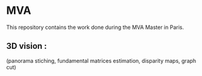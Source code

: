 # MVA
This repository contains the work done during the MVA Master in Paris.


## 3D vision : 
(panorama stiching, fundamental matrices estimation, disparity maps, graph cut)
